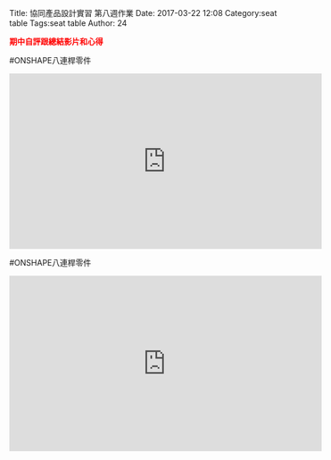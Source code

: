 Title: 協同產品設計實習 第八週作業
Date: 2017-03-22 12:08
Category:seat table
Tags:seat table
Author: 24

<b><font color="red">期中自評跟總結影片和心得</font></b>

<!-- PELICAN_END_SUMMARY -->

#ONSHAPE八連桿零件

<iframe width="560" height="315" src="https://www.youtube.com/embed/eI_nXcs2sYg" frameborder="0" allowfullscreen></iframe>

#ONSHAPE八連桿零件

<iframe width="560" height="315" src="https://www.youtube.com/embed/0Xu7jxV_yD8" frameborder="0" allowfullscreen></iframe>